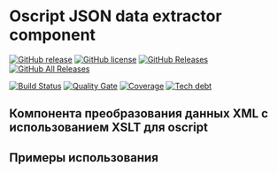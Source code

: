 # Oscript JSON data extractor component

[![GitHub release](https://img.shields.io/github/release/ArKuznetsov/xsltlib.svg?style=flat-square)](https://github.com/ArKuznetsov/xsltlib/releases)
[![GitHub license](https://img.shields.io/github/license/ArKuznetsov/xsltlib.svg?style=flat-square)](https://github.com/ArKuznetsov/xsltlib/blob/master/LICENSE)
[![GitHub Releases](https://img.shields.io/github/downloads/ArKuznetsov/xsltlib/latest/total?style=flat-square)](https://github.com/ArKuznetsov/xsltlib/releases)
[![GitHub All Releases](https://img.shields.io/github/downloads/ArKuznetsov/xsltlib/total?style=flat-square)](https://github.com/ArKuznetsov/xsltlib/releases)

[![Build Status](https://img.shields.io/github/workflow/status/ArKuznetsov/xsltlib/%D0%9A%D0%BE%D0%BD%D1%82%D1%80%D0%BE%D0%BB%D1%8C%20%D0%BA%D0%B0%D1%87%D0%B5%D1%81%D1%82%D0%B2%D0%B0)](https://github.com/arkuznetsov/xsltlib/actions/)
[![Quality Gate](https://open.checkbsl.org/api/project_badges/measure?project=xsltlib&metric=alert_status)](https://open.checkbsl.org/dashboard/index/xsltlib)
[![Coverage](https://open.checkbsl.org/api/project_badges/measure?project=xsltlib&metric=coverage)](https://open.checkbsl.org/dashboard/index/xsltlib)
[![Tech debt](https://open.checkbsl.org/api/project_badges/measure?project=xsltlib&metric=sqale_index)](https://open.checkbsl.org/dashboard/index/xsltlib)

## Компонента преобразования данных XML с использованием XSLT для oscript

## Примеры использования
